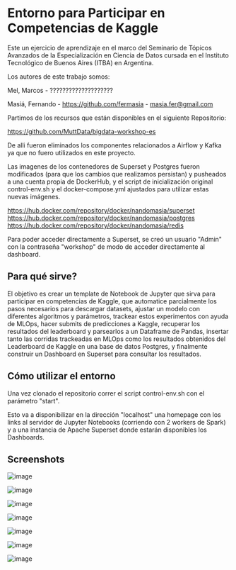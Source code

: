 # Entorno para Participar en Competencias de Kaggle
Este un ejercicio de aprendizaje en el marco del Seminario de Tópicos Avanzados de la Especialización en Ciencia de Datos cursada en el Instituto Tecnológico de Buenos Aires (ITBA) en Argentina.

Los autores de este trabajo somos:

Mel, Marcos - ????????????????????

Masiá, Fernando - https://github.com/fermasia - masia.fer@gmail.com

Partimos de los recursos que están disponibles en el siguiente Repositorio: 

https://github.com/MuttData/bigdata-workshop-es

De alli fueron eliminados los componentes relacionados a Airflow y Kafka ya que no fuero utilizados en este proyecto. 

Las imagenes de los contenedores de Superset y Postgres fueron modificados (para que los cambios que realizamos persistan) y pusheados a una cuenta propia de DockerHub, y el script de inicialización original control-env.sh y el docker-compose.yml ajustados para utilizar estas nuevas imágenes. 

https://hub.docker.com/repository/docker/nandomasia/superset
https://hub.docker.com/repository/docker/nandomasia/postgres
https://hub.docker.com/repository/docker/nandomasia/redis

Para poder acceder directamente a Superset, se creó un usuario "Admin" con la contraseña "workshop" de modo de acceder directamente al dashboard.

## Para qué sirve?

El objetivo es crear un template de Notebook de Jupyter que sirva para participar en competencias de Kaggle, que automatice parcialmente los pasos necesarios para descargar datasets, ajustar un modelo con diferentes algoritmos y parámetros, trackear estos experimentos con ayuda de MLOps, hacer submits de predicciones a Kaggle, recuperar los resultados del leaderboard y parsearlos a un Dataframe de Pandas, insertar tanto las corridas trackeadas en MLOps como los resultados obtenidos del Leaderboard de Kaggle en una base de datos Postgres, y finalmente construir un Dashboard en Superset para consultar los resultados.

## Cómo utilizar el entorno

Una vez clonado el repositorio correr el script control-env.sh con el parámetro "start".

Esto va a disponibilizar en la dirección "localhost" una homepage con los links al servidor de Jupyter Notebooks (corriendo con 2 workers de Spark) y a una instancia de Apache Superset donde estarán disponibles los Dashboards.

## Screenshots

![image](https://user-images.githubusercontent.com/6023711/143772246-93b6b96d-4f51-4fef-98bd-4e70d9cfd739.png)

![image](https://user-images.githubusercontent.com/6023711/143772278-55a9aff5-9324-4a4b-96b8-c8b214a11f62.png)

![image](https://user-images.githubusercontent.com/6023711/143772375-bc2216e5-65cb-4453-bb46-f20ed68447d9.png)

![image](https://user-images.githubusercontent.com/6023711/143772312-d9ab5e2c-cee1-4e9c-9390-81bfad3c9654.png)

![image](https://user-images.githubusercontent.com/6023711/143772332-a23b713a-02a9-4911-b3bd-ded6a180288d.png)

![image](https://user-images.githubusercontent.com/6023711/143772343-72c3d986-ac6a-42a8-9802-0cad7651180c.png)

![image](https://user-images.githubusercontent.com/6023711/143772356-fc77b6f8-8a53-4317-9175-9179ab61534c.png)





